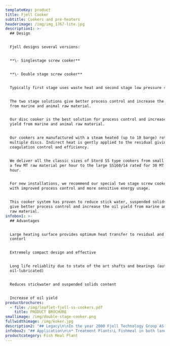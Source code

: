 ```yaml
---
templateKey: product
title: Fjell Cooker
subtitle: Cookers and pre-heaters
headerimage: /img/img_1767-lite.jpg
description1: >-
  ## Design


  Fjell designs several versions:


  **\- Singlestage screw cooker**


  **\- Double stage screw cooker**


  Typically first stage uses waste heat and second stage low pressure steam.


  The two stage solutions give better process control and increase the oil yield
  from marine and animal raw material.


  Our disc cooker is the best solution for process control and increase oil
  yield from marine and animal raw material. 


  Our cookers are manufactured with a steam heated (up to 10 barge) rotor with
  multiple discs. Indirect heat is gently applied to the residual giving full
  coagulation control and efficiency.


  We deliver all the classic sizes of Stord SS type cookers from small units for
  a few MT raw material per hour to the large SS160/14 rated for 30 MT per
  hour. 


  For new installations, we recommend our special two stage screw cooker system
  with improved process control and more sensitive energy usage. 


  This cooker system has proven to reduce stick water, suspended solids content,
  give better process control and increase the oil yield from marine and animal
  raw material.
infobox1: >-
  ## Advantages


  Large heating surface provides optimum heat transfer to residual and process
  contorl 


  Extremely compact design and effective


  Long life reliablity due to state of the art shafts and bearings (automatic
  oil-lubricated)


  Reduces stickwater and suspended solids content


  Increase of oil yield
productbrochures:
  - file: /img/leaflet-fjell-ss-cookers.pdf
    title: PRODUCT BROCHURE
smallimage: /img/double-stage-cooker.png
fullwidthimage: /img/koker.jpg
description2: "## Legacy\n\nIn the year 2000 Fjell Technology Group AS decided to develop a robust and energy efficient rotor desgin specially designed for modern manufacturing methods like robotic welding. We had a competent staff with senior personnel having experience from design, manufacturing and installation of about 2000 Stord dryers since the introduction of the technology, wich took place in the late 50ies. \n\n\L\LWe added some young innovative engineers skilled in state of the art engineering design and analysis techniques. The result was the Fjell Turbo Disc Dryer with a unique patented disc design, based on efficient manufacturing techniques.\n\nProblems with leakage after som wear and tear on the welds are practically eliminated, as we have experienced zero leakage on our discs produced after year 2000."
infobox2: "## Application\n\n* Treatment Plants\L Fishmeal in both land based and ship installed plants \n* Ingredients in the food industry\n* Replacement rotors and units for cookers"
productcategory: Fish Meal Plant
---
```


